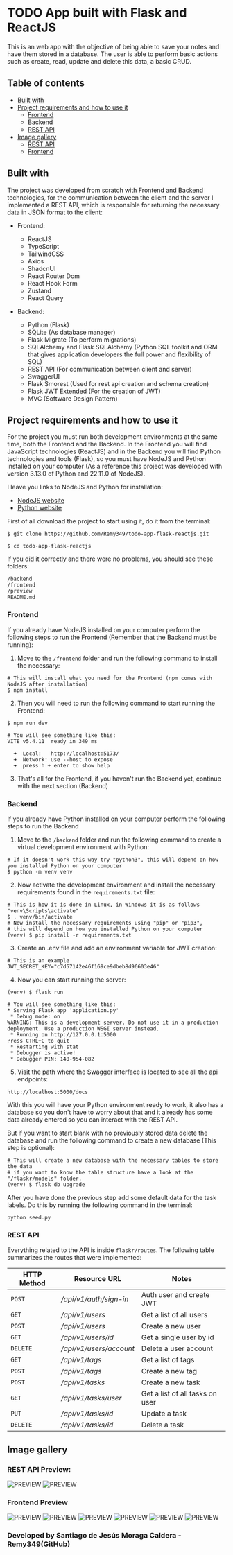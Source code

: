 # TODO App built with Flask and ReactJS

This is an web app with the objective of being able to save your notes and have them stored in a database. The user is able to perform basic actions such as create, read, update and delete this data, a basic CRUD.

## Table of contents

- [Built with](#built-with)
- [Project requirements and how to use it](#project-requirements-and-how-to-use-it)
  - [Frontend](#frontend)
  - [Backend](#backend)
  - [REST API](#rest-api)
- [Image gallery](#image-gallery)
  - [REST API](#rest-api-preview)
  - [Frontend](#frontend-preview)

## Built with

The project was developed from scratch with Frontend and Backend technologies, for the communication between the client and the server I implemented a REST API, which is responsible for returning the necessary data in JSON format to the client:

- Frontend:
  - ReactJS
  - TypeScript
  - TailwindCSS
  - Axios
  - ShadcnUI
  - React Router Dom
  - React Hook Form
  - Zustand
  - React Query

- Backend:
  - Python (Flask)
  - SQLite (As database manager)
  - Flask Migrate (To perform migrations)
  - SQLAlchemy and Flask SQLAlchemy (Python SQL toolkit and ORM that gives application developers the full power and flexibility of SQL)
  - REST API (For communication between client and server)
  - SwaggerUI
  - Flask Smorest (Used for rest api creation and schema creation)
  - Flask JWT Extended (For the creation of JWT)
  - MVC (Software Design Pattern)

## Project requirements and how to use it

For the project you must run both development environments at the same time, both the Frontend and the Backend. In the Frontend you will find JavaScript technologies (ReactJS) and in the Backend you will find Python technologies and tools (Flask), so you must have NodeJS and Python installed on your computer (As a reference this project was developed with version 3.13.0 of Python and 22.11.0 of NodeJS).

I leave you links to NodeJS and Python for installation:
  - [NodeJS website](https://nodejs.org/en/)
  - [Python website](https://www.python.org/)

First of all download the project to start using it, do it from the terminal:

```shell
$ git clone https://github.com/Remy349/todo-app-flask-reactjs.git

$ cd todo-app-flask-reactjs
```

If you did it correctly and there were no problems, you should see these folders:

```shell
/backend
/frontend
/preview
README.md
```

### Frontend

If you already have NodeJS installed on your computer perform the following steps to run the Frontend (Remember that the Backend must be running):

1. Move to the `/frontend` folder and run the following command to install the necessary:

```shell
# This will install what you need for the Frontend (npm comes with NodeJS after installation)
$ npm install
```

2. Then you will need to run the following command to start running the Frontend:

```shell
$ npm run dev

# You will see something like this:
VITE v5.4.11  ready in 349 ms

  ➜  Local:   http://localhost:5173/
  ➜  Network: use --host to expose
  ➜  press h + enter to show help
```

3. That's all for the Frontend, if you haven't run the Backend yet, continue with the next section (Backend)

### Backend

If you already have Python installed on your computer perform the following steps to run the Backend

1. Move to the `/backend` folder and run the following command to create a virtual development environment with Python:

```shell
# If it doesn't work this way try "python3", this will depend on how you installed Python on your computer
$ python -m venv venv
```

2. Now activate the development environment and install the necessary requirements found in the `requirements.txt` file:

```shell
# This is how it is done in Linux, in Windows it is as follows "venv\Scripts\activate"
$ . venv/bin/activate
# Now install the necessary requirements using "pip" or "pip3",
# this will depend on how you installed Python on your computer
(venv) $ pip install -r requirements.txt
```

3. Create an .env file and add an environment variable for JWT creation:

```shell
# This is an example
JWT_SECRET_KEY="c7d57142e46f169ce9dbeb8d96603e46"
```

4. Now you can start running the server:

```shell
(venv) $ flask run

# You will see something like this:
* Serving Flask app 'application.py'
 * Debug mode: on
WARNING: This is a development server. Do not use it in a production deployment. Use a production WSGI server instead.
 * Running on http://127.0.0.1:5000
Press CTRL+C to quit
 * Restarting with stat
 * Debugger is active!
 * Debugger PIN: 140-954-082
```

5. Visit the path where the Swagger interface is located to see all the api endpoints:

`http://localhost:5000/docs`

With this you will have your Python environment ready to work, it also has a database so you don't have to worry about that and it already has some data already entered so you can interact with the REST API.

But if you want to start blank with no previously stored data delete the database and run the following command to create a new database (This step is optional):

```shell
# This will create a new database with the necessary tables to store the data 
# if you want to know the table structure have a look at the "/flaskr/models" folder.
(venv) $ flask db upgrade
```

After you have done the previous step add some default data for the task labels. Do this by running the following command in the terminal:

```shell
python seed.py
```

### REST API

Everything related to the API is inside `flaskr/routes`. The following table summarizes the routes that were implemented:

| HTTP Method | Resource URL            | Notes                                   |
| ----------- | ----------------------- | --------------------------------------- |
| `POST`      | */api/v1/auth/sign-in*  | Auth user and create JWT                |
| `GET`       | */api/v1/users*         | Get a list of all users                 |
| `POST`      | */api/v1/users*         | Create a new user                       |
| `GET`       | */api/v1/users/id*      | Get a single user by id                 |
| `DELETE`    | */api/v1/users/account* | Delete a user account                   |
| `GET`       | */api/v1/tags*          | Get a list of tags                      |
| `POST`      | */api/v1/tags*          | Create a new tag                        |
| `POST`      | */api/v1/tasks*         | Create a new task                       |
| `GET`       | */api/v1/tasks/user*    | Get a list of all tasks on user         |
| `PUT`       | */api/v1/tasks/id*      | Update a task                           |
| `DELETE`    | */api/v1/tasks/id*      | Delete a task                           |

## Image gallery

### REST API Preview:

![PREVIEW](./preview/preview1.png)
![PREVIEW](./preview/preview2.png)

### Frontend Preview

![PREVIEW](./preview/preview3.png)
![PREVIEW](./preview/preview4.png)
![PREVIEW](./preview/preview5.png)
![PREVIEW](./preview/preview6.png)
![PREVIEW](./preview/preview7.png)
![PREVIEW](./preview/preview8.png)

### Developed by Santiago de Jesús Moraga Caldera - Remy349(GitHub)
